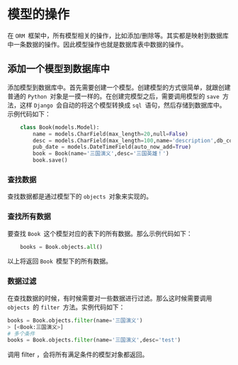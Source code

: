 # 模型的操作

在 `ORM `框架中，所有模型相关的操作，比如添加/删除等。其实都是映射到数据库中一条数据的操作。因此模型操作也就是数据库表中数据的操作。

## 添加一个模型到数据库中

添加模型到数据库中。首先需要创建一个模型。创建模型的方式很简单，就跟创建普通的 `Python `对象是一摸一样的。在创建完模型之后，需要调用模型的 `save `方法，这样 `Django `会自动的将这个模型转换成 `sql `语句，然后存储到数据库中。示例代码如下：
```python
    class Book(models.Model):
        name = models.CharField(max_length=20,null=False)
        desc = models.CharField(max_length=100,name='description',db_column="description1")
        pub_date = models.DateTimeField(auto_now_add=True)
        book = Book(name='三国演义',desc='三国英雄！')
        book.save()
```

### 查找数据

查找数据都是通过模型下的 `objects `对象来实现的。

### 查找所有数据

要查找 `Book `这个模型对应的表下的所有数据。那么示例代码如下：
```python
    books = Book.objects.all()
```
以上将返回 `Book `模型下的所有数据。

### 数据过滤

在查找数据的时候，有时候需要对一些数据进行过滤。那么这时候需要调用 `objects `的 `filter `方法。实例代码如下：
```python
books = Book.objects.filter(name='三国演义')
> [<Book:三国演义>]
# 多个条件
books = Book.objects.filter(name='三国演义',desc='test')
```
调用 filter ，会将所有满足条件的模型对象都返回。